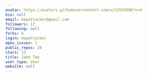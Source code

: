 ```yaml
---
avatar: https://avatars.githubusercontent.com/u/13524596?v=4
bio: null
email: mapattacker@gmail.com
followers: 17
following: null
forks: 6
login: mapattacker
open_issues: 1
public_repos: 28
stars: 13
title: Jake Teo
user_type: User
website: null
---
```

